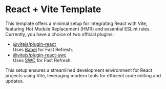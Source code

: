 <!DOCTYPE html>
<html lang="en">
<head>
  <meta charset="UTF-8">
  <meta name="viewport" content="width=device-width, initial-scale=1.0">
 
</head>
<body>
  <h1>React + Vite Template</h1>

  <p>This template offers a minimal setup for integrating React with Vite, featuring Hot Module Replacement (HMR) and essential ESLint rules. Currently, you have a choice of two official plugins:</p>

  <ul>
    <li>
      <a href="https://github.com/vitejs/vite-plugin-react/blob/main/packages/plugin-react/README.md">@vitejs/plugin-react</a><br>
      Uses <a href="https://babeljs.io/">Babel</a> for Fast Refresh.
    </li>
    <li>
      <a href="https://github.com/vitejs/vite-plugin-react-swc">@vitejs/plugin-react-swc</a><br>
      Uses <a href="https://swc.rs/">SWC</a> for Fast Refresh.
    </li>
  </ul>

  <p>This setup ensures a streamlined development environment for React projects using Vite, leveraging modern tools for efficient code editing and updates.</p>
</body>
</html>
